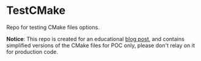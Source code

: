 # TestCMake
Repo for testing CMake files options.

**Notice**: This repo is created for an educational [blog post](https://medium.com/nerd-for-tech/c-libraries-part-ii-implementation-44dab21e50ae), and contains simplified versions of the CMake files for POC only, please don't relay on it for production code.
